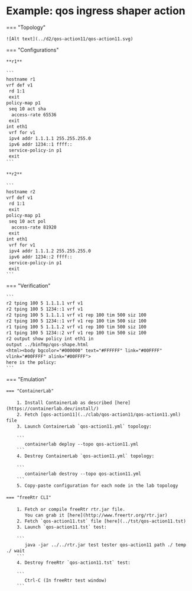 # Example: qos ingress shaper action

=== "Topology"

    ![Alt text](../d2/qos-action11/qos-action11.svg)

=== "Configurations"

    **r1**

    ```
    hostname r1
    vrf def v1
     rd 1:1
     exit
    policy-map p1
     seq 10 act sha
      access-rate 65536
     exit
    int eth1
     vrf for v1
     ipv4 addr 1.1.1.1 255.255.255.0
     ipv6 addr 1234::1 ffff::
     service-policy-in p1
     exit
    ```

    **r2**

    ```
    hostname r2
    vrf def v1
     rd 1:1
     exit
    policy-map p1
     seq 10 act pol
      access-rate 81920
     exit
    int eth1
     vrf for v1
     ipv4 addr 1.1.1.2 255.255.255.0
     ipv6 addr 1234::2 ffff::
     service-policy-in p1
     exit
    ```

=== "Verification"

    ```
    r2 tping 100 5 1.1.1.1 vrf v1
    r2 tping 100 5 1234::1 vrf v1
    r2 tping 100 5 1.1.1.1 vrf v1 rep 100 tim 500 siz 100
    r2 tping 100 5 1234::1 vrf v1 rep 100 tim 500 siz 100
    r1 tping 100 5 1.1.1.2 vrf v1 rep 100 tim 500 siz 100
    r1 tping 100 5 1234::2 vrf v1 rep 100 tim 500 siz 100
    r2 output show policy int eth1 in
    output ../binTmp/qos-shape.html
    <html><body bgcolor="#000000" text="#FFFFFF" link="#00FFFF" vlink="#00FFFF" alink="#00FFFF">
    here is the policy:
    ```

=== "Emulation"

    === "ContainerLab"

        1. Install ContainerLab as described [here](https://containerlab.dev/install/)  
        2. Fetch [qos-action11](../clab/qos-action11/qos-action11.yml) file  
        3. Launch ContainerLab `qos-action11.yml` topology:  

        ```
           containerlab deploy --topo qos-action11.yml  
        ```
        4. Destroy ContainerLab `qos-action11.yml` topology:  

        ```
           containerlab destroy --topo qos-action11.yml  
        ```
        5. Copy-paste configuration for each node in the lab topology

    === "freeRtr CLI"

        1. Fetch or compile freeRtr rtr.jar file.  
           You can grab it [here](http://www.freertr.org/rtr.jar)  
        2. Fetch `qos-action11.tst` file [here](../tst/qos-action11.tst)  
        3. Launch `qos-action11.tst` test:  

        ```
           java -jar ../../rtr.jar test tester qos-action11 path ./ temp ./ wait
        ```
        4. Destroy freeRtr `qos-action11.tst` test:  

        ```
           Ctrl-C (In freeRtr test window)
        ```

